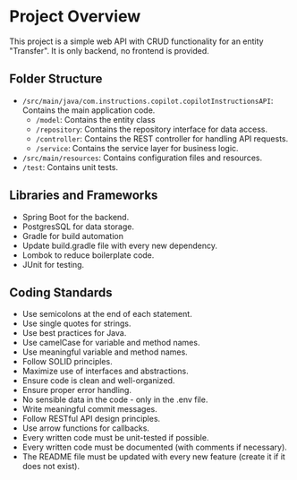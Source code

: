 # Project Overview

This project is a simple web API with CRUD functionality for an entity "Transfer".
It is only backend, no frontend is provided.

## Folder Structure

- `/src/main/java/com.instructions.copilot.copilotInstructionsAPI`: Contains the main application code.
  - `/model`: Contains the entity class
  - `/repository`: Contains the repository interface for data access.
  - `/controller`: Contains the REST controller for handling API requests.
  - `/service`: Contains the service layer for business logic.
- `/src/main/resources`: Contains configuration files and resources.
- `/test`: Contains unit tests.

## Libraries and Frameworks

- Spring Boot for the backend.
- PostgresSQL for data storage.
- Gradle for build automation
- Update build.gradle file with every new dependency.
- Lombok to reduce boilerplate code.
- JUnit for testing.

## Coding Standards

- Use semicolons at the end of each statement.
- Use single quotes for strings.
- Use best practices for Java.
- Use camelCase for variable and method names.
- Use meaningful variable and method names.
- Follow SOLID principles.
- Maximize use of interfaces and abstractions.
- Ensure code is clean and well-organized.
- Ensure proper error handling.
- No sensible data in the code - only in the .env file.
- Write meaningful commit messages.
- Follow RESTful API design principles.
- Use arrow functions for callbacks.
- Every written code must be unit-tested if possible.
- Every written code must be documented (with comments if necessary).
- The README file must be updated with every new feature (create it if it does not exist).